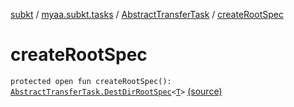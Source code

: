 [subkt](../../index.md) / [myaa.subkt.tasks](../index.md) / [AbstractTransferTask](index.md) / [createRootSpec](./create-root-spec.md)

# createRootSpec

`protected open fun createRootSpec(): `[`AbstractTransferTask.DestDirRootSpec`](-dest-dir-root-spec/index.md)`<`[`T`](-dest-dir-root-spec/index.md#T)`>` [(source)](https://github.com/Myaamori/SubKt/blob/0.1.10/src/main/kotlin/myaa/subkt/tasks/tasks.kt#L1685)